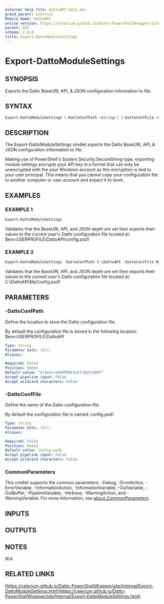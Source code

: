 ```yaml
---
external help file: DattoAPI-help.xml
grand_parent: Internal
Module Name: DattoAPI
online version: https://celerium.github.io/Datto-PowerShellWrapper/site/Internal/Export-DattoModuleSettings.html
parent: GET
schema: 2.0.0
title: Export-DattoModuleSettings
---
```


# Export-DattoModuleSettings

## SYNOPSIS
Exports the Datto BaseURI, API, & JSON configuration information to file.

## SYNTAX

```powershell
Export-DattoModuleSettings [-DattoConfPath <String>] [-DattoConfFile <String>] [<CommonParameters>]
```

## DESCRIPTION
The Export-DattoModuleSettings cmdlet exports the Datto BaseURI, API, & JSON configuration information to file.

Making use of PowerShell's System.Security.SecureString type, exporting module settings encrypts your API key in a format
that can only be unencrypted with the your Windows account as this encryption is tied to your user principal.
This means that you cannot copy your configuration file to another computer or user account and expect it to work.

## EXAMPLES

### EXAMPLE 1
```powershell
Export-DattoModuleSettings
```

Validates that the BaseURI, API, and JSON depth are set then exports their values
to the current user's Datto configuration file located at:
    $env:USERPROFILE\DattoAPI\config.psd1

### EXAMPLE 2
```powershell
Export-DattoModuleSettings -DattoConfPath C:\DattoAPI -DattoConfFile MyConfig.psd1
```

Validates that the BaseURI, API, and JSON depth are set then exports their values
to the current user's Datto configuration file located at:
    C:\DattoAPI\MyConfig.psd1

## PARAMETERS

### -DattoConfPath
Define the location to store the Datto configuration file.

By default the configuration file is stored in the following location:
    $env:USERPROFILE\DattoAPI

```yaml
Type: String
Parameter Sets: (All)
Aliases:

Required: False
Position: Named
Default value: "$($env:USERPROFILE)\DattoAPI"
Accept pipeline input: False
Accept wildcard characters: False
```

### -DattoConfFile
Define the name of the Datto configuration file.

By default the configuration file is named:
    config.psd1

```yaml
Type: String
Parameter Sets: (All)
Aliases:

Required: False
Position: Named
Default value: Config.psd1
Accept pipeline input: False
Accept wildcard characters: False
```

### CommonParameters
This cmdlet supports the common parameters: -Debug, -ErrorAction, -ErrorVariable, -InformationAction, -InformationVariable, -OutVariable, -OutBuffer, -PipelineVariable, -Verbose, -WarningAction, and -WarningVariable. For more information, see [about_CommonParameters](http://go.microsoft.com/fwlink/?LinkID=113216).

## INPUTS

## OUTPUTS

## NOTES
N\A

## RELATED LINKS

[https://celerium.github.io/Datto-PowerShellWrapper/site/Internal/Export-DattoModuleSettings.html](https://celerium.github.io/Datto-PowerShellWrapper/site/Internal/Export-DattoModuleSettings.html)

